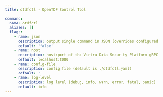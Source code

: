 ```yaml
---
title: otdfctl - OpenTDF Control Tool

command:
  name: otdfctl
  aliases: []
  flags:
    - name: json
      description: output single command in JSON (overrides configured output format)
      default: 'false'
    - name: host
      description: host:port of the Virtru Data Security Platform gRPC server
      default: localhost:8080
    - name: config-file
      description: config file (default is ./otdfctl.yaml)
      default: ''
    - name: log-level
      description: log level (debug, info, warn, error, fatal, panic)
      default: info
---
```

